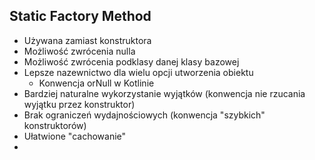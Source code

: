 ## Static Factory Method

+ Używana zamiast konstruktora
+ Możliwość zwrócenia nulla
+ Możliwość zwrócenia podklasy danej klasy bazowej
+ Lepsze nazewnictwo dla wielu opcji utworzenia obiektu
  + Konwencja orNull w Kotlinie
+ Bardziej naturalne wykorzystanie wyjątków (konwencja nie rzucania wyjątku przez konstruktor)
+ Brak ograniczeń wydajnościowych (konwencja "szybkich" konstruktorów)
+ Ułatwione "cachowanie"
+ 